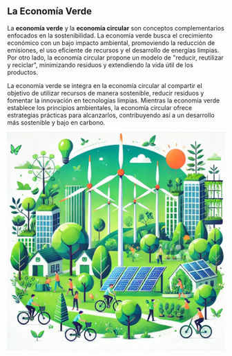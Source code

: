 ## La Economía Verde

La **economía verde** y la **economía circular** son conceptos complementarios enfocados en la sostenibilidad. La economía verde busca el crecimiento económico con un bajo impacto ambiental, promoviendo la reducción de emisiones, el uso eficiente de recursos y el desarrollo de energías limpias. Por otro lado, la economía circular propone un modelo de "reducir, reutilizar y reciclar", minimizando residuos y extendiendo la vida útil de los productos.

La economía verde se integra en la economía circular al compartir el objetivo de utilizar recursos de manera sostenible, reducir residuos y fomentar la innovación en tecnologías limpias. Mientras la economía verde establece los principios ambientales, la economía circular ofrece estrategias prácticas para alcanzarlos, contribuyendo así a un desarrollo más sostenible y bajo en carbono.

![economia verde](img/economia_verde.jpg)
